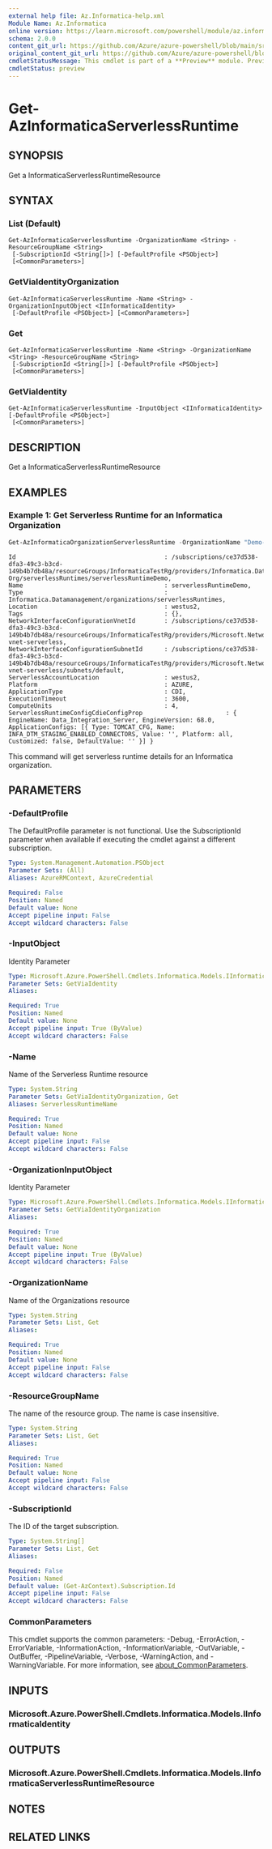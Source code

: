 ```yaml
---
external help file: Az.Informatica-help.xml
Module Name: Az.Informatica
online version: https://learn.microsoft.com/powershell/module/az.informatica/get-azinformaticaserverlessruntime
schema: 2.0.0
content_git_url: https://github.com/Azure/azure-powershell/blob/main/src/Informatica/Informatica/help/Get-AzInformaticaServerlessRuntime.md
original_content_git_url: https://github.com/Azure/azure-powershell/blob/main/src/Informatica/Informatica/help/Get-AzInformaticaServerlessRuntime.md
cmdletStatusMessage: This cmdlet is part of a **Preview** module. Preview versions aren't recommended for use in production environments. For more information, see https://aka.ms/azps-refstatus.
cmdletStatus: preview
---
```

# Get-AzInformaticaServerlessRuntime

## SYNOPSIS
Get a InformaticaServerlessRuntimeResource

## SYNTAX

### List (Default)
```
Get-AzInformaticaServerlessRuntime -OrganizationName <String> -ResourceGroupName <String>
 [-SubscriptionId <String[]>] [-DefaultProfile <PSObject>]
 [<CommonParameters>]
```

### GetViaIdentityOrganization
```
Get-AzInformaticaServerlessRuntime -Name <String> -OrganizationInputObject <IInformaticaIdentity>
 [-DefaultProfile <PSObject>] [<CommonParameters>]
```

### Get
```
Get-AzInformaticaServerlessRuntime -Name <String> -OrganizationName <String> -ResourceGroupName <String>
 [-SubscriptionId <String[]>] [-DefaultProfile <PSObject>]
 [<CommonParameters>]
```

### GetViaIdentity
```
Get-AzInformaticaServerlessRuntime -InputObject <IInformaticaIdentity> [-DefaultProfile <PSObject>]
 [<CommonParameters>]
```

## DESCRIPTION
Get a InformaticaServerlessRuntimeResource

## EXAMPLES

### Example 1: Get Serverless Runtime for an Informatica Organization
```powershell
Get-AzInformaticaOrganizationServerlessRuntime -OrganizationName "Demo-Org" -ResourceGroupName "InformaticaTestRg"
```

```output
Id                                         : /subscriptions/ce37d538-dfa3-49c3-b3cd-149b4b7db48a/resourceGroups/InformaticaTestRg/providers/Informatica.DataManagement/organizations/Demo-Org/serverlessRuntimes/serverlessRuntimeDemo,
Name                                       : serverlessRuntimeDemo,
Type                                       : Informatica.Datamanagement/organizations/serverlessRuntimes,
Location                                   : westus2,
Tags                                       : {},
NetworkInterfaceConfigurationVnetId        : /subscriptions/ce37d538-dfa3-49c3-b3cd-149b4b7db48a/resourceGroups/InformaticaTestRg/providers/Microsoft.Network/virtualNetworks/liftr-vnet-serverless,
NetworkInterfaceConfigurationSubnetId      : /subscriptions/ce37d538-dfa3-49c3-b3cd-149b4b7db48a/resourceGroups/InformaticaTestRg/providers/Microsoft.Network/virtualNetworks/liftr-vnet-serverless/subnets/default,
ServerlessAccountLocation                  : westus2,
Platform                                   : AZURE,
ApplicationType                            : CDI,
ExecutionTimeout                           : 3600,
ComputeUnits                               : 4,
ServerlessRuntimeConfigCdieConfigProp                       : { EngineName: Data_Integration_Server, EngineVersion: 68.0, ApplicationConfigs: [{ Type: TOMCAT_CFG, Name: INFA_DTM_STAGING_ENABLED_CONNECTORS, Value: '', Platform: all, Customized: false, DefaultValue: '' }] }
```

This command will get serverless runtime details for an Informatica organization.

## PARAMETERS

### -DefaultProfile
The DefaultProfile parameter is not functional.
Use the SubscriptionId parameter when available if executing the cmdlet against a different subscription.

```yaml
Type: System.Management.Automation.PSObject
Parameter Sets: (All)
Aliases: AzureRMContext, AzureCredential

Required: False
Position: Named
Default value: None
Accept pipeline input: False
Accept wildcard characters: False
```

### -InputObject
Identity Parameter

```yaml
Type: Microsoft.Azure.PowerShell.Cmdlets.Informatica.Models.IInformaticaIdentity
Parameter Sets: GetViaIdentity
Aliases:

Required: True
Position: Named
Default value: None
Accept pipeline input: True (ByValue)
Accept wildcard characters: False
```

### -Name
Name of the Serverless Runtime resource

```yaml
Type: System.String
Parameter Sets: GetViaIdentityOrganization, Get
Aliases: ServerlessRuntimeName

Required: True
Position: Named
Default value: None
Accept pipeline input: False
Accept wildcard characters: False
```

### -OrganizationInputObject
Identity Parameter

```yaml
Type: Microsoft.Azure.PowerShell.Cmdlets.Informatica.Models.IInformaticaIdentity
Parameter Sets: GetViaIdentityOrganization
Aliases:

Required: True
Position: Named
Default value: None
Accept pipeline input: True (ByValue)
Accept wildcard characters: False
```

### -OrganizationName
Name of the Organizations resource

```yaml
Type: System.String
Parameter Sets: List, Get
Aliases:

Required: True
Position: Named
Default value: None
Accept pipeline input: False
Accept wildcard characters: False
```

### -ResourceGroupName
The name of the resource group.
The name is case insensitive.

```yaml
Type: System.String
Parameter Sets: List, Get
Aliases:

Required: True
Position: Named
Default value: None
Accept pipeline input: False
Accept wildcard characters: False
```

### -SubscriptionId
The ID of the target subscription.

```yaml
Type: System.String[]
Parameter Sets: List, Get
Aliases:

Required: False
Position: Named
Default value: (Get-AzContext).Subscription.Id
Accept pipeline input: False
Accept wildcard characters: False
```

### CommonParameters
This cmdlet supports the common parameters: -Debug, -ErrorAction, -ErrorVariable, -InformationAction, -InformationVariable, -OutVariable, -OutBuffer, -PipelineVariable, -Verbose, -WarningAction, and -WarningVariable. For more information, see [about_CommonParameters](http://go.microsoft.com/fwlink/?LinkID=113216).

## INPUTS

### Microsoft.Azure.PowerShell.Cmdlets.Informatica.Models.IInformaticaIdentity

## OUTPUTS

### Microsoft.Azure.PowerShell.Cmdlets.Informatica.Models.IInformaticaServerlessRuntimeResource

## NOTES

## RELATED LINKS

